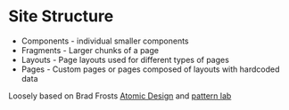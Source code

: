 # Site Structure

- Components - individual smaller components
- Fragments - Larger chunks of a page
- Layouts - Page layouts used for different types of pages
- Pages - Custom pages or pages composed of layouts with hardcoded data

Loosely based on Brad Frosts [Atomic Design](http://bradfrost.com/blog/post/atomic-web-design/) and [pattern lab](http://demo.patternlab.io/)
